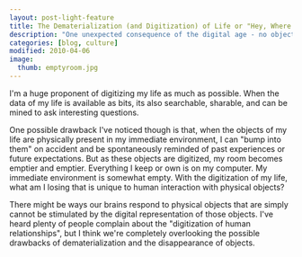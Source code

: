 ```yaml
---
layout: post-light-feature
title: The Dematerialization (and Digitization) of Life or "Hey, Where'd All My Stuff Go?"
description: "One unexpected consequence of the digital age - no objects to evoke memories."
categories: [blog, culture]
modified: 2010-04-06
image:
  thumb: emptyroom.jpg
---
```

I'm a huge proponent of digitizing my life as much as possible.  When the data of my life is available as bits, its also searchable, sharable, and can be mined to ask interesting questions.

One possible drawback I've noticed though is that, when the objects of my life are physically present in my immediate environment, I can "bump into them" on accident and be spontaneously reminded of past experiences or future expectations.  But as these objects are digitized, my room becomes emptier and emptier.  Everything I keep or own is on my computer.  My immediate environment is somewhat empty.  With the digitization of my life, what am I losing that is unique to human interaction with physical objects?

There might be ways our brains respond to physical objects that are simply cannot be stimulated by the digital representation of those objects.  I've heard plenty of people complain about the "digitization of human relationships", but I think we're completely overlooking the possible drawbacks of dematerialization and the disappearance of objects.